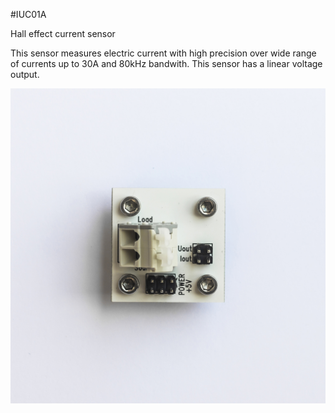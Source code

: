 <!--- PrjInfo ---> <!--- Please remove this line after manually editing --->
<!--- 00a56be08b96043df9e37d6aff7b6990 --->
<!--- Created:2017-01-02T19:34:51.753359: ---> 
<!--- Author:Mlab: ---> 
<!--- AuthorEmail:email@mlab.cz: ---> 
<!--- Tags:None: ---> 
<!--- Ust:None: ---> 
<!--- Name:IUC01A: --->
#IUC01A 
<!--- LongName --->
Hall effect current sensor
<!--- ELongName ---> 

<!--- Lead --->
This sensor measures electric current with high precision over wide range of currents up to 30A and 80kHz bandwith. This sensor has a linear voltage output.
<!--- ELead ---> 

![LeadImg](DOC/SRC/img/IUC01A_Top_Big.jpg) 


​
​
<!--- Description --->
<!--- EDescription --->
<!--- Content --->
<!--- EContent --->
            
